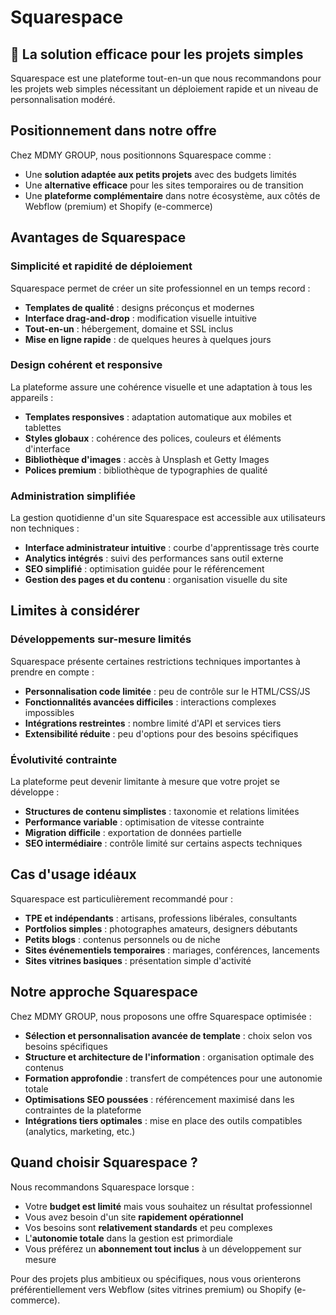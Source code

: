 # Squarespace

## 🧩 La solution efficace pour les projets simples

Squarespace est une plateforme tout-en-un que nous recommandons pour les projets web simples nécessitant un déploiement rapide et un niveau de personnalisation modéré.

## Positionnement dans notre offre

Chez MDMY GROUP, nous positionnons Squarespace comme :

- Une **solution adaptée aux petits projets** avec des budgets limités
- Une **alternative efficace** pour les sites temporaires ou de transition
- Une **plateforme complémentaire** dans notre écosystème, aux côtés de Webflow (premium) et Shopify (e-commerce)

## Avantages de Squarespace

### Simplicité et rapidité de déploiement

Squarespace permet de créer un site professionnel en un temps record :

- **Templates de qualité** : designs préconçus et modernes
- **Interface drag-and-drop** : modification visuelle intuitive
- **Tout-en-un** : hébergement, domaine et SSL inclus
- **Mise en ligne rapide** : de quelques heures à quelques jours

### Design cohérent et responsive

La plateforme assure une cohérence visuelle et une adaptation à tous les appareils :

- **Templates responsives** : adaptation automatique aux mobiles et tablettes
- **Styles globaux** : cohérence des polices, couleurs et éléments d'interface
- **Bibliothèque d'images** : accès à Unsplash et Getty Images
- **Polices premium** : bibliothèque de typographies de qualité

### Administration simplifiée

La gestion quotidienne d'un site Squarespace est accessible aux utilisateurs non techniques :

- **Interface administrateur intuitive** : courbe d'apprentissage très courte
- **Analytics intégrés** : suivi des performances sans outil externe
- **SEO simplifié** : optimisation guidée pour le référencement
- **Gestion des pages et du contenu** : organisation visuelle du site

## Limites à considérer

### Développements sur-mesure limités

Squarespace présente certaines restrictions techniques importantes à prendre en compte :

- **Personnalisation code limitée** : peu de contrôle sur le HTML/CSS/JS
- **Fonctionnalités avancées difficiles** : interactions complexes impossibles
- **Intégrations restreintes** : nombre limité d'API et services tiers
- **Extensibilité réduite** : peu d'options pour des besoins spécifiques

### Évolutivité contrainte

La plateforme peut devenir limitante à mesure que votre projet se développe :

- **Structures de contenu simplistes** : taxonomie et relations limitées
- **Performance variable** : optimisation de vitesse contrainte
- **Migration difficile** : exportation de données partielle
- **SEO intermédiaire** : contrôle limité sur certains aspects techniques

## Cas d'usage idéaux

Squarespace est particulièrement recommandé pour :

- **TPE et indépendants** : artisans, professions libérales, consultants
- **Portfolios simples** : photographes amateurs, designers débutants
- **Petits blogs** : contenus personnels ou de niche
- **Sites événementiels temporaires** : mariages, conférences, lancements
- **Sites vitrines basiques** : présentation simple d'activité

## Notre approche Squarespace

Chez MDMY GROUP, nous proposons une offre Squarespace optimisée :

- **Sélection et personnalisation avancée de template** : choix selon vos besoins spécifiques
- **Structure et architecture de l'information** : organisation optimale des contenus
- **Formation approfondie** : transfert de compétences pour une autonomie totale
- **Optimisations SEO poussées** : référencement maximisé dans les contraintes de la plateforme
- **Intégrations tiers optimales** : mise en place des outils compatibles (analytics, marketing, etc.)

## Quand choisir Squarespace ?

Nous recommandons Squarespace lorsque :

- Votre **budget est limité** mais vous souhaitez un résultat professionnel
- Vous avez besoin d'un site **rapidement opérationnel**
- Vos besoins sont **relativement standards** et peu complexes
- L'**autonomie totale** dans la gestion est primordiale
- Vous préférez un **abonnement tout inclus** à un développement sur mesure

Pour des projets plus ambitieux ou spécifiques, nous vous orienterons préférentiellement vers Webflow (sites vitrines premium) ou Shopify (e-commerce).
